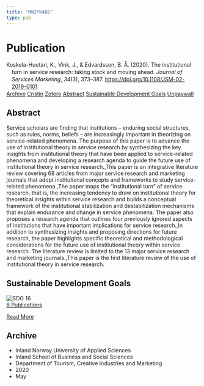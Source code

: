 ```yaml
---
title: "MW2PK4QS"
type: pub
---
```

<h1>Publication</h1>
<article id="csl-bib-container-MW2PK4QS" class="csl-bib-container">
  <div class="csl-bib-body" style="line-height: 1.35; padding-left: 1em; text-indent:-1em;">
  <div class="csl-entry">Koskela-Huotari, K., Vink, J., &amp; Edvardsson, B. &#xC5;. (2020). The institutional turn in service research: taking stock and moving ahead. <i>Journal of Services Marketing</i>, <i>34</i>(3), 373&#x2013;387. <a href="https://doi.org/10.1108/JSM-02-2019-0101">https://doi.org/10.1108/JSM-02-2019-0101</a></div>
</div>
  <div class="csl-bib-buttons">
    <a href="#taxonomy-article-MW2PK4QS" class="csl-bib-button">Archive</a>
    <a href="https://app.cristin.no/results/show.jsf?id=1810209" alt="Cristin URL" class="csl-bib-button">Cristin</a>
    <a href="http://zotero.org/groups/5402882/items/MW2PK4QS" alt="Zotero URL" class="csl-bib-button">Zotero</a>
    <a href="#abstract-article-MW2PK4QS" class="csl-bib-button">Abstract</a>
    <a href="#sdg-article-MW2PK4QS" class="csl-bib-button">Sustainable Development Goals</a>
    <a href="https://doi.org/10.1108/jsm-02-2019-0101" class="csl-bib-button">Unpaywall</a>
  </div>
  <div id="csl-bib-meta-container-MW2PK4QS"></div>
</article>
<div id="csl-bib-meta-MW2PK4QS" class="csl-bib-meta">
  <article id="abstract-article-MW2PK4QS" class="abstract-article">
    <h1>Abstract</h1>
    Service scholars are finding that institutions – enduring social structures, such as rules, norms, beliefs – are increasingly important in theorizing on service-related phenomena. The purpose of this paper is to advance the use of institutional theory in service research by synthesizing the key insights from institutional theory that have been applied to service-related phenomena and developing a research agenda to guide the future use of institutional theory in service research.,This paper is an integrative literature review covering 68 articles from major service research and marketing journals that adopt institutional concepts and frameworks to study service-related phenomena.,The paper maps the “institutional turn” of service research, that is, the increasing tendency to draw on institutional theory for theoretical insights within service research and builds a conceptual framework of the institutional stabilization and destabilization mechanisms that explain endurance and change in service phenomena. The paper also proposes a research agenda that outlines four previously ignored aspects of institutions that have important implications for service research.,In addition to synthesizing insights and proposing directions for future research, the paper highlights specific theoretical and methodological considerations for the future use of institutional theory within service research. The literature review is limited to the 13 major service research and marketing journals.,This paper is the first literature review of the use of institutional theory in service research.
  </article>
  <article id="sdg-article-MW2PK4QS" class="sdg-article">
    <h1>Sustainable Development Goals</h1>
    <div class="sdg-container"><div id="sdg16" class="sdg"> <img src="{{< params subfolder >}}images/sdg/sdg16_en.png" class="image" alt="SDG 16"> <div class="sdg-overlay"> <a href="{{< params subfolder >}}en/archive/?sdg=16#archive" class="sdg-publication-count"><span>6</span> Publications</a> <p><a href="https://sdgs.un.org/goals/goal16" class="sdg-read-more">Read More</a></p> </div> </div></div>
  </article>
  <article id="taxonomy-article-MW2PK4QS" class="taxonomy-article">
    <h1>Archive</h1>
    <ul>
      <li>Inland Norway University of Applied Sciences</li>
      <li>Inland School of Business and Social Sciences</li>
      <li>Department of Tourism, Creative Industries and Marketing</li>
      <li>2020</li>
      <li>May</li>
    </ul>
  </article>
</div>
